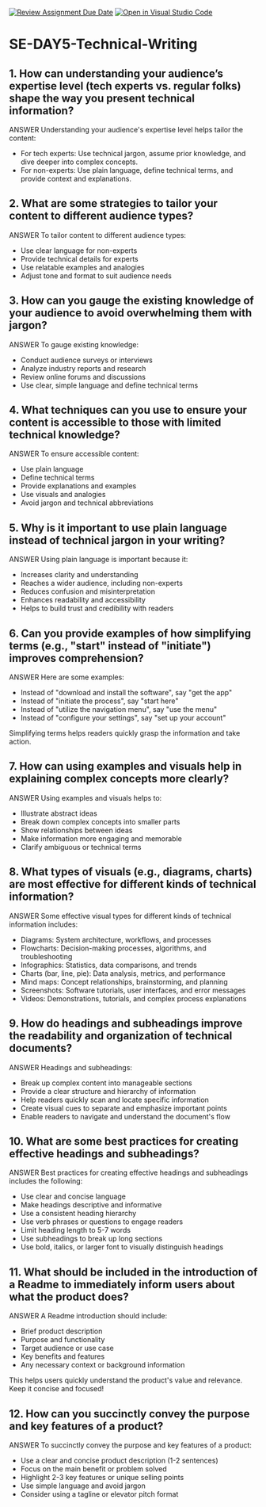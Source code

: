 [![Review Assignment Due Date](https://classroom.github.com/assets/deadline-readme-button-22041afd0340ce965d47ae6ef1cefeee28c7c493a6346c4f15d667ab976d596c.svg)](https://classroom.github.com/a/zsAR-pyY)
[![Open in Visual Studio Code](https://classroom.github.com/assets/open-in-vscode-2e0aaae1b6195c2367325f4f02e2d04e9abb55f0b24a779b69b11b9e10269abc.svg)](https://classroom.github.com/online_ide?assignment_repo_id=18536237&assignment_repo_type=AssignmentRepo)
# SE-DAY5-Technical-Writing
## 1. How can understanding your audience’s expertise level (tech experts vs. regular folks) shape the way you present technical information?

ANSWER
Understanding your audience's expertise level helps tailor the content:
- For tech experts: Use technical jargon, assume prior knowledge, and dive deeper into complex concepts.
- For non-experts: Use plain language, define technical terms, and provide context and explanations.

## 2. What are some strategies to tailor your content to different audience types?

ANSWER
To tailor content to different audience types:
- Use clear language for non-experts
- Provide technical details for experts
- Use relatable examples and analogies
- Adjust tone and format to suit audience needs

## 3. How can you gauge the existing knowledge of your audience to avoid overwhelming them with jargon?

ANSWER
To gauge existing knowledge:
- Conduct audience surveys or interviews
- Analyze industry reports and research
- Review online forums and discussions
- Use clear, simple language and define technical terms

## 4. What techniques can you use to ensure your content is accessible to those with limited technical knowledge?

ANSWER
To ensure accessible content:
- Use plain language
- Define technical terms
- Provide explanations and examples
- Use visuals and analogies
- Avoid jargon and technical abbreviations

## 5. Why is it important to use plain language instead of technical jargon in your writing?

ANSWER
Using plain language is important because it:
- Increases clarity and understanding
- Reaches a wider audience, including non-experts
- Reduces confusion and misinterpretation
- Enhances readability and accessibility
- Helps to build trust and credibility with readers

## 6. Can you provide examples of how simplifying terms (e.g., "start" instead of "initiate") improves comprehension?

ANSWER
Here are some examples:
- Instead of "download and install the software", say "get the app"
- Instead of "initiate the process", say "start here"
- Instead of "utilize the navigation menu", say "use the menu"
- Instead of "configure your settings", say "set up your account"

Simplifying terms helps readers quickly grasp the information and take action.

## 7. How can using examples and visuals help in explaining complex concepts more clearly?

ANSWER
Using examples and visuals helps to:

- Illustrate abstract ideas
- Break down complex concepts into smaller parts
- Show relationships between ideas
- Make information more engaging and memorable
- Clarify ambiguous or technical terms

## 8. What types of visuals (e.g., diagrams, charts) are most effective for different kinds of technical information?

ANSWER
Some effective visual types for different kinds of technical information includes:

- Diagrams: System architecture, workflows, and processes
- Flowcharts: Decision-making processes, algorithms, and troubleshooting
- Infographics: Statistics, data comparisons, and trends
- Charts (bar, line, pie): Data analysis, metrics, and performance
- Mind maps: Concept relationships, brainstorming, and planning
- Screenshots: Software tutorials, user interfaces, and error messages
- Videos: Demonstrations, tutorials, and complex process explanations

## 9. How do headings and subheadings improve the readability and organization of technical documents?

ANSWER
Headings and subheadings:
- Break up complex content into manageable sections
- Provide a clear structure and hierarchy of information
- Help readers quickly scan and locate specific information
- Create visual cues to separate and emphasize important points
- Enable readers to navigate and understand the document's flow

## 10. What are some best practices for creating effective headings and subheadings?

ANSWER
Best practices for creating effective headings and subheadings includes the following:
- Use clear and concise language
- Make headings descriptive and informative
- Use a consistent heading hierarchy
- Use verb phrases or questions to engage readers
- Limit heading length to 5-7 words
- Use subheadings to break up long sections
- Use bold, italics, or larger font to visually distinguish headings

## 11. What should be included in the introduction of a Readme to immediately inform users about what the product does?

ANSWER
A Readme introduction should include:
- Brief product description
- Purpose and functionality
- Target audience or use case
- Key benefits and features
- Any necessary context or background information

This helps users quickly understand the product's value and relevance. Keep it concise and focused!

## 12. How can you succinctly convey the purpose and key features of a product?

ANSWER
To succinctly convey the purpose and key features of a product:
- Use a clear and concise product description (1-2 sentences)
- Focus on the main benefit or problem solved
- Highlight 2-3 key features or unique selling points
- Use simple language and avoid jargon
- Consider using a tagline or elevator pitch format
